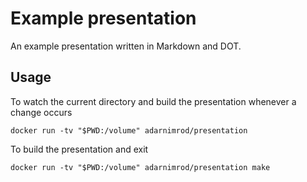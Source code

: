 # Example presentation

An example presentation written in Markdown and DOT.

## Usage

To watch the current directory and build the presentation whenever a change
occurs

`docker run -tv "$PWD:/volume" adarnimrod/presentation`

To build the presentation and exit

`docker run -tv "$PWD:/volume" adarnimrod/presentation make`
